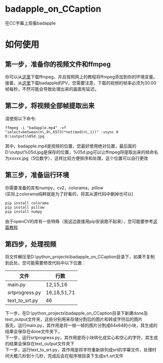 # badapple_on_CCaption
在CC字幕上观看badapple
# 如何使用
## 第一步，准备你的视频文件和ffmpeg
你可以从[这里](https://ffmpeg.org/)下载ffmpeg，并且按照网上的教程将ffmpeg添加到你的环境变量。<br>
接着，从[这里](https://www.bilibili.com/video/BV1xx411c79H/)下载badapple的PV，您需要注意，下载的视频的帧率必须为30.00帧每秒，不然可能会导致处理出来的画面有延迟。<br>
## 第二步，将视频全部帧提取出来
请使用以下命令:<br>
```
ffmpeg -i "badapple.mp4" -vf "select=between(n\,0\,6573)*not(mod(n\,1))" -vsync 0 D:\output\%05d.jpg
```
其中，badapple.mp4是视频的位置，您最好使用绝对位置，最后面的D:\output\%05d.jpg是保存的位置，%05d.jpg可以让ffmpeg将提取出来的帧命名为xxxxx.jpg（5位数字），这样比较方便排序和处理，这个位置可以自行更改<br>
## 第三步，准备运行环境
你需要准备的库有numpy，cv2，colorama，pillow<br>
(实际上colorama纯粹就是为了好看的，将其从源代码中删掉也可以)
```
pip install colorama
pip install pillow
pip install numpy
```
由于openCV的库有一些特殊（我这边直接用pip安装跑不起来），您可能要参考[这篇教程](https://blog.csdn.net/m0_73767377/article/details/130072986)
## 第四步，处理视频
将文件解压至D:\python_projects\badapple_on_CCaption目录下，如果不复制到此处，您可能需要修改代码中以下位置：

|文件  |行数|
|---|---|
|main.py  |12,15,16|
|srtprogress.py  |16,18,51,71|
|text_to_srt.py  |46|

下一步，在D:\python_projects\badapple_on_CCaption目录下新建done及text_output文件夹，这些分别用来存储分割后的图片和转成字符后的图片<br>
首先，运行main.py，其作用是将一帧一帧的图片分割成64x64的小块，其生成的结果会保存在done文件夹下。<br>
下一步，运行srtprogress.py，其作用是将小块转化成实心和空心的字符，其生成的结果会保存在text_output文件夹下<br>
下一步，运行text_to_srt.py，其作用是将字符重新排列成srt的字幕文件，处理时间大概几秒到十几秒，完成后会在程序根目录下生成srt.srt文件<br>
